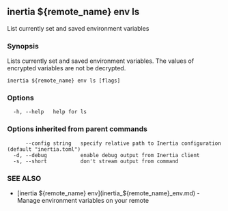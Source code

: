 ## inertia ${remote_name} env ls

List currently set and saved environment variables

### Synopsis

Lists currently set and saved environment variables. The values of encrypted
variables are not be decrypted.

```
inertia ${remote_name} env ls [flags]
```

### Options

```
  -h, --help   help for ls
```

### Options inherited from parent commands

```
      --config string   specify relative path to Inertia configuration (default "inertia.toml")
  -d, --debug           enable debug output from Inertia client
  -s, --short           don't stream output from command
```

### SEE ALSO

* [inertia ${remote_name} env](inertia_${remote_name}_env.md)	 - Manage environment variables on your remote

